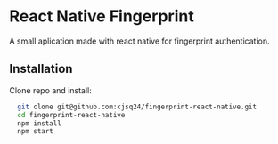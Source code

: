 
# React Native Fingerprint

A small aplication made with react native for fingerprint authentication.
## Installation

Clone repo and install:

```bash
  git clone git@github.com:cjsq24/fingerprint-react-native.git
  cd fingerprint-react-native
  npm install
  npm start
```
    
